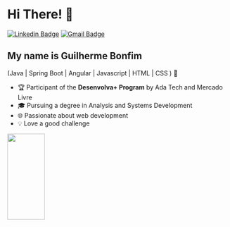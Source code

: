 <h1>Hi There! 👋</h1>

[![Linkedin Badge](https://img.shields.io/badge/-LinkedIn-0A66C2?style=flat-square&logo=Linkedin&logoColor=white&link=https://www.linkedin.com/in/oguibonfim/)](https://www.linkedin.com/in/oguibonfim/)
[![Gmail Badge](https://img.shields.io/badge/-6onf1mtech@gmail.com-0A66C2?style=flat-square&logo=Gmail&logoColor=white&link=mailto:6onf1mtech@gmail.com)](mailto:6onf1mtech@gmail.com)

## My name is Guilherme Bonfim
(Java | Spring Boot | Angular | Javascript | HTML | CSS ) 🚀
- 🏆 Participant of the **Desenvolva+ Program** by Ada Tech and Mercado Livre
- 🎓 Pursuing a degree in Analysis and Systems Development
- 🌐 Passionate about web development
- 💡 Love a good challenge

<div align="left">
  
  <img width="41%" height="195px" src="https://github-readme-stats.vercel.app/api/top-langs/?username=guibonf1m&layout=compact&hide_border=true&title_color=0A66C2&text_color=ffffff&bg_color=0d1117&cache_seconds=86400" />
  
</div>


